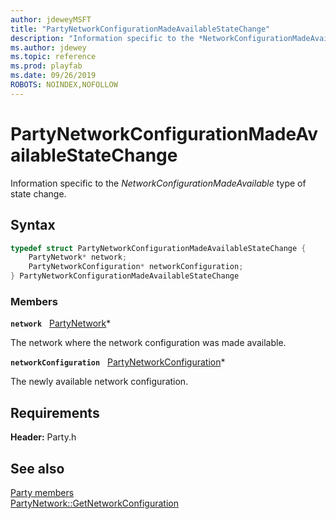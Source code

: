 ```yaml
---
author: jdeweyMSFT
title: "PartyNetworkConfigurationMadeAvailableStateChange"
description: "Information specific to the *NetworkConfigurationMadeAvailable* type of state change."
ms.author: jdewey
ms.topic: reference
ms.prod: playfab
ms.date: 09/26/2019
ROBOTS: NOINDEX,NOFOLLOW
---
```


# PartyNetworkConfigurationMadeAvailableStateChange  

Information specific to the *NetworkConfigurationMadeAvailable* type of state change.  

## Syntax  
  
```cpp
typedef struct PartyNetworkConfigurationMadeAvailableStateChange {  
    PartyNetwork* network;  
    PartyNetworkConfiguration* networkConfiguration;  
} PartyNetworkConfigurationMadeAvailableStateChange  
```
  
### Members  
  
**`network`** &nbsp; [PartyNetwork](../classes/PartyNetwork/partynetwork.md)*  
  
The network where the network configuration was made available.
  
**`networkConfiguration`** &nbsp; [PartyNetworkConfiguration](partynetworkconfiguration.md)*  
  
The newly available network configuration.
  
  
## Requirements  
  
**Header:** Party.h
  
## See also  
[Party members](../party_members.md)  
[PartyNetwork::GetNetworkConfiguration](../classes/PartyNetwork/methods/partynetwork_getnetworkconfiguration.md)
  
  
